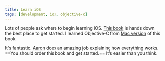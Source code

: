 ```yaml
---
title: Learn iOS
tags: [development, ios, objective-c]
---
```


Lots of people ask where to begin learning iOS. [This book](http://www.amazon.com/iOS-Programming-Ranch-Edition-Guides/dp/0321821521/ref=sr_1_1?s=books&ie=UTF8&qid=1340324608&sr=1-1&keywords=iPhone+Programming) is hands down the best place to get started. I learned Objective-C from [Mac version](http://www.amazon.com/Cocoa-Programming-Mac-4th-Edition/dp/0321774086/ref=sr_1_1?s=books&ie=UTF8&qid=1340324687&sr=1-1&keywords=Cocoa+Programming) of this book.

It's fantastic. [Aaron](http://www.bignerdranch.com/management) does an amazing job explaining how everything works. ==You should order this book and get started.== It's easier than you think.
